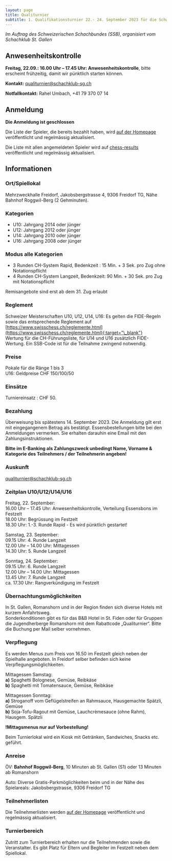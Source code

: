 ```yaml
---
layout: page
title: Qualiturnier
subtitle: 1. Qualifikationsturnier 22.- 24. September 2023 für die Schweizer Meisterschaft 2024 U10, U12, U14, U16 in Freidorf TG, Bahnhof Roggwil-Berg
---
```


_Im Auftrag des Schweizerischen Schachbundes (SSB), organisiert vom Schachklub St. Gallen_




## Anwesenheitskontrolle
**Freitag, 22.09.: 16.00 Uhr – 17.45 Uhr: Anwesenheitskontrolle**, bitte erscheint frühzeitig, damit wir pünktlich starten können.

**Kontakt:** [qualiturnier@schachklub-sg.ch](mailto:qualiturnier@schachklub-sg.ch)

**Notfallkontakt:** Rahel Umbach, +41 79 370 07 14

## Anmeldung
**Die Anmeldung ist geschlossen**

Die Liste der Spieler, die bereits bezahlt haben, wird [auf der Homepage](/qualiturnier/startlisten) veröffentlicht und regelmässig aktualisiert.

Die Liste mit allen angemeldeten Spieler wird auf [chess-results](https://chess-results.com/tnr809168.aspx) veröffentlicht und regelmässig aktualisiert.




## Informationen

### Ort/Spiellokal

Mehrzweckhalle Freidorf, Jakobsbergstrasse 4, 9306 Freidorf TG, Nähe Bahnhof Roggwil-Berg (2 Gehminuten).

### Kategorien

- U10: Jahrgang 2014 oder jünger
- U12: Jahrgang 2012 oder jünger
- U14: Jahrgang 2010 oder jünger
- U16: Jahrgang 2008 oder jünger

### Modus alle Kategorien

- 3 Runden CH-System Rapid, Bedenkzeit : 15 Min. + 3 Sek. pro Zug ohne Notationspflicht
- 4 Runden CH-System Langzeit, Bedenkzeit: 90 Min. + 30 Sek. pro Zug mit Notationspflicht

Remisangebote sind erst ab dem 31. Zug erlaubt

### Reglement

Schweizer Meisterschaften U10, U12, U14, U16: Es gelten die FIDE-Regeln sowie das entsprechende Reglement auf [https://www.swisschess.ch/reglemente.html](https://www.swisschess.ch/reglemente.html){:target="\_blank"} \
Wertung für die CH-Führungsliste, für U14 und U16 zusätzlich FIDE-Wertung. Ein SSB-Code ist für die Teilnahme zwingend notwendig.

### Preise

Pokale für die Ränge 1 bis 3 \
U16: Geldpreise CHF 150/100/50

### Einsätze

Turniereinsatz : CHF 50.



### Bezahlung

Überweisung bis spätestens 14. September 2023. Die Anmeldung gilt erst mit eingegangenem Betrag als bestätigt. Essensbestellungen bitte bei den Anmeldungen vermerken. Sie erhalten darauhin eine Email mit den Zahlungsinstruktionen.

**Bitte im E-Banking als Zahlungszweck unbedingt Name, Vorname & Kategorie des Teilnehmers / der Teilnehmerin angeben!**

### Auskunft

[qualiturnier@schachklub-sg.ch](mailto:qualiturnier@schachklub-sg.ch)


### Zeitplan U10/U12/U14/U16

Freitag, 22. September: \
16.00 Uhr – 17.45 Uhr: Anwesenheitskontrolle, Verteilung Essensbons im Festzelt \
18.00 Uhr: Begrüssung im Festzelt \
18.30 Uhr: 1.-3. Runde Rapid - Es wird pünktlich gestartet!

Samstag, 23. September: \
09.15 Uhr: 4. Runde Langzeit \
12.00 Uhr – 14.00 Uhr: Mittagessen \
14.30 Uhr: 5. Runde Langzeit

Sonntag, 24. September: \
09.15 Uhr: 6. Runde Langzeit \
12.00 Uhr – 14.00 Uhr: Mittagessen \
13.45 Uhr: 7. Runde Langzeit \
ca. 17.30 Uhr: Rangverkündigung im Festzelt

### Übernachtungsmöglichkeiten

In St. Gallen, Romanshorn und in der Region finden sich diverse Hotels mit kurzem Anfahrtsweg. \
Sonderkonditionen gibt es für das B&B Hotel in St. Fiden oder für Gruppen die Jugendherberge Romanshorn mit dem Rabattcode „Qualiturnier“. Bitte die Buchung per Mail selber vornehmen.

### Verpflegung

Es werden Menus zum Preis von 16.50 im Festzelt gleich neben der Spielhalle angeboten. In Freidorf selber befinden sich keine Verpflegungsmöglichkeiten.

Mittagessen Samstag: \
**a)** Spaghetti Bolognese, Gemüse, Reibkäse \
**b)** Spaghetti mit Tomatensauce, Gemüse, Reibkäse

Mittagessen Sonntag: \
**a)** Stroganoff vom Geflügelstreifen an Rahmsauce, Hausgemachte Spätzli, Gemüse \
**b)** Soja-Tofu-Ragout mit Gemüse, Lauchcrèmesauce (ohne Rahm), Hausgem. Spätzli

**!Mittagsmenus nur auf Vorbestellung!**

Beim Turnierlokal wird ein Kiosk mit Getränken, Sandwiches, Snacks etc. geführt.

### Anreise

ÖV: **Bahnhof Roggwil-Berg**, 10 Minuten ab St. Gallen (S1) oder 13 Minuten ab Romanshorn

Auto: Diverse Gratis-Parkmöglichkeiten beim und in der Nähe des Spielareals: Jakobsbergstrasse, 9306 Freidorf TG

### Teilnehmerlisten

Die Teilnehmerlisten werden [auf der Homepage](https://www.schachklub-sg.ch/qualiturnier/startlisten) veröffentlicht und regelmässig aktualisiert.

### Turnierbereich

Zutritt zum Turnierbereich erhalten nur die Teilnehmenden sowie die Veranstalter. Es gibt Platz für Eltern und Begleiter im Festzelt neben dem Spiellokal.
